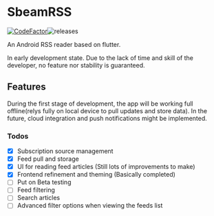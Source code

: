 # SbeamRSS
[![CodeFactor](https://www.codefactor.io/repository/github/sbeam-dev/sbeamrss/badge)](https://www.codefactor.io/repository/github/sbeam-dev/sbeamrss)![releases](https://img.shields.io/github/v/release/sbeam-dev/SbeamRSS?include_prereleases)

An Android RSS reader based on flutter.

In early development state. Due to the lack of time and skill of the developer, no feature nor stability is guaranteed.

## Features

During the first stage of development, the app will be working full offline(relys fully on local device to pull updates and store data). In the future, cloud integration and push notifications might be implemented.

### Todos

  - [x] Subscription source management
  - [x] Feed pull and storage
  - [x] UI for reading feed articles (Still lots of improvements to make)
  - [x] Frontend refinement and theming (Basically completed)
  - [ ] Put on Beta testing
  - [ ] Feed filtering
  - [ ] Search articles
  - [ ] Advanced filter options when viewing the feeds list